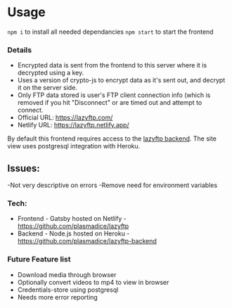 # Usage

`npm i` to install all needed dependancies
`npm start` to start the frontend

### Details

- Encrypted data is sent from the frontend to this server where it is decrypted using a key.
- Uses a version of crypto-js to encrypt data as it's sent out, and decrypt it on the server side.
- Only FTP data stored is user's FTP client connection info (which is removed if you hit "Disconnect" or are timed out and attempt to connect.
- Official URL: https://lazyftp.com/
- Netlify URL: https://lazyftp.netlify.app/

By default this frontend requires access to the [lazyftp backend](https://github.com/plasmadice/lazyftp-backend). The site view uses postgresql integration with Heroku.

## Issues:

-Not very descriptive on errors
-Remove need for environment variables

### Tech:

- Frontend - Gatsby hosted on Netlify - https://github.com/plasmadice/lazyftp
- Backend - Node.js hosted on Heroku - https://github.com/plasmadice/lazyftp-backend

### Future Feature list

- Download media through browser
- Optionally convert videos to mp4 to view in browser
- Credentials-store using postgresql
- Needs more error reporting

